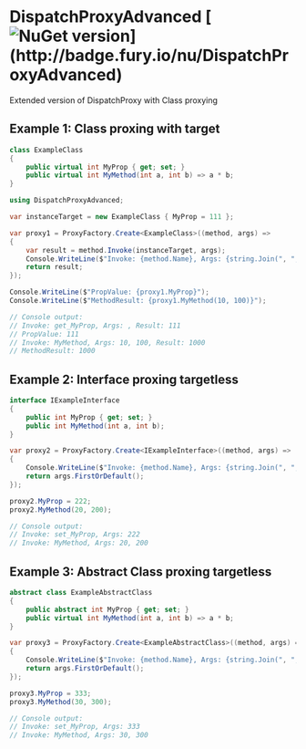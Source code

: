 # DispatchProxyAdvanced [![NuGet version](https://badge.fury.io/nu/DispatchProxyAdvanced.svg?)](http://badge.fury.io/nu/DispatchProxyAdvanced)
Extended version of DispatchProxy with Class proxying


## Example 1: Class proxing with target
```C#
class ExampleClass
{
    public virtual int MyProp { get; set; }
    public virtual int MyMethod(int a, int b) => a * b;
}
```
```C#
using DispatchProxyAdvanced;

var instanceTarget = new ExampleClass { MyProp = 111 };

var proxy1 = ProxyFactory.Create<ExampleClass>((method, args) =>
{
    var result = method.Invoke(instanceTarget, args);
    Console.WriteLine($"Invoke: {method.Name}, Args: {string.Join(", ", args)}, Result: {result}");
    return result;
});

Console.WriteLine($"PropValue: {proxy1.MyProp}");
Console.WriteLine($"MethodResult: {proxy1.MyMethod(10, 100)}");

// Console output: 
// Invoke: get_MyProp, Args: , Result: 111
// PropValue: 111
// Invoke: MyMethod, Args: 10, 100, Result: 1000
// MethodResult: 1000
```

## Example 2: Interface proxing targetless
```C#
interface IExampleInterface
{
    public int MyProp { get; set; }
    public int MyMethod(int a, int b);
}
```

```C#
var proxy2 = ProxyFactory.Create<IExampleInterface>((method, args) =>
{
    Console.WriteLine($"Invoke: {method.Name}, Args: {string.Join(", ", args)}");
    return args.FirstOrDefault();
});

proxy2.MyProp = 222;
proxy2.MyMethod(20, 200);

// Console output: 
// Invoke: set_MyProp, Args: 222
// Invoke: MyMethod, Args: 20, 200
```

## Example 3: Abstract Class proxing targetless
```C#
abstract class ExampleAbstractClass
{
    public abstract int MyProp { get; set; }
    public virtual int MyMethod(int a, int b) => a * b;
}
```

```C#
var proxy3 = ProxyFactory.Create<ExampleAbstractClass>((method, args) =>
{
    Console.WriteLine($"Invoke: {method.Name}, Args: {string.Join(", ", args)}");
    return args.FirstOrDefault();
});

proxy3.MyProp = 333;
proxy3.MyMethod(30, 300);

// Console output: 
// Invoke: set_MyProp, Args: 333
// Invoke: MyMethod, Args: 30, 300
```